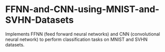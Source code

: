 # FFNN-and-CNN-using-MNIST-and-SVHN-Datasets
Implements FFNN (feed forward neural networks) and CNN (convolutional neural network) to perform classification tasks on MNIST and SVHN datasets.
